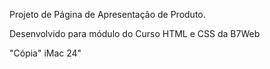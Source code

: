 Projeto de Página de Apresentação de Produto.

Desenvolvido para módulo do Curso HTML e CSS da B7Web

"Cópia" iMac 24" 